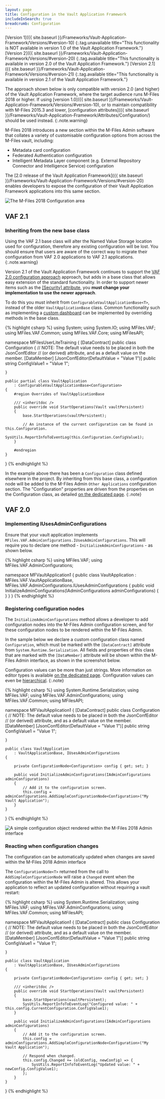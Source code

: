 ```yaml
---
layout: page
title: Configuration in the Vault Application Framework
includeInSearch: true
breadcrumb: Configuration
---
```


[Version 1]({{ site.baseurl }}/Frameworks/Vault-Application-Framework/Versions/#version-10)
{:.tag.unavailable title="This functionality is NOT available in version 1.0 of the Vault Application Framework."}
[Version 2]({{ site.baseurl }}/Frameworks/Vault-Application-Framework/Versions/#version-20)
{:.tag.available title="This functionality is available in version 2.0 of the Vault Application Framework."}
[Version 2.1]({{ site.baseurl }}/Frameworks/Vault-Application-Framework/Versions/#version-21)
{:.tag.available title="This functionality is available in version 2.1 of the Vault Application Framework."}

The approach shown below is only compatible with version 2.0 (and higher) of the Vault Application Framework, where the target audience runs M-Files 2018 or higher.  If using [version 1.0]({{ site.baseurl }}/Frameworks/Vault-Application-Framework/Versions/#version-10), or to maintain compatibility with M-Files 2015.3 and lower, [configuration attributes]({{ site.baseurl }}/Frameworks/Vault-Application-Framework/Attributes/Configuration/) should be used instead.
{:.note.warning}

M-Files 2018 introduces a new section within the M-Files Admin software that collates a variety of customisable configuration options from across the M-Files vault, including:

* Metadata card configuration
* Federated Authentication configuration
* Intelligent Metadata Layer component (e.g. External Repository Connector and Intelligence Service) configuration

The [2.0 release of the Vault Application Framework]({{ site.baseurl }}/Frameworks/Vault-Application-Framework/Versions/#version-20) enables developers to expose the configuration of their Vault Application Framework applications into this same section.

![The M-Files 2018 Configuration area](configuration-area.png)

## VAF 2.1

### Inheriting from the new base class

Using the VAF 2.1 base class will alter the Named Value Storage location used for configuration, therefore any existing configuration will be lost.  You should ensure that users are aware of the correct way to migrate their configuration from VAF 2.0 applications to VAF 2.1 applications.
{:.note.warning}

Version 2.1 of the Vault Application Framework continues to support the [VAF 2.0 configuration approach](Configuration/#vaf-20) approach, but adds in a base class that allows easy extension of the standard functionality.  In order to support newer items such as the [[Security] attribute](../Attributes/Configuration/Security), you **must change your implementation to use the newer approach**.

To do this you must inherit from `ConfigurableVaultApplicationBase<T>`, instead of the older `VaultApplicationBase` class.  Common functionality such as implementing a [custom dashboard](Custom-Dashboards) can be implemented by overriding methods in the base class.

{% highlight csharp %}
using System;
using System.IO;
using MFiles.VAF;
using MFiles.VAF.Common;
using MFiles.VAF.Core;
using MFilesAPI;

namespace MFilesUserLiteTraining
{
	[DataContract]
	public class Configuration
	{
		// NOTE: The default value needs to be placed in both the JsonConfEditor
		// (or derived) attribute, and as a default value on the member.
		[DataMember]
		[JsonConfEditor(DefaultValue = "Value 1")]
		public string ConfigValue1 = "Value 1";
 
	}

	public partial class VaultApplication
		: ConfigurableVaultApplicationBase<Configuration>
	{
		#region Overrides of VaultApplicationBase

		/// <inheritdoc />
		public override void StartOperations(Vault vaultPersistent)
		{
			base.StartOperations(vaultPersistent);

			// An instance of the current configuration can be found in this.Configuration.
			SysUtils.ReportInfoToEventLog(this.Configuration.ConfigValue1);
		}

		#endregion
	}
}
{% endhighlight %}

In the example above there has been a `Configuration` class defined elsewhere in the project.  By inheriting from this base class, a configuration node will be added to the M-Files Admin `Other Applications` configuration section.  The "Configuration" properties are driven from the properties on the Configuration class, as detailed [on the dedicated page](Editors).
{:.note}

## VAF 2.0

### Implementing IUsesAdminConfigurations

Ensure that your vault application implements `MFiles.VAF.AdminConfigurations.IUsesAdminConfigurations`.  This will require you to declare one method - `InitializeAdminConfigurations` - as shown below.

{% highlight csharp %}
using MFiles.VAF;
using MFiles.VAF.AdminConfigurations;

namespace MFVaultApplication1
{
	public class VaultApplication
		: MFiles.VAF.VaultApplicationBase, MFiles.VAF.AdminConfigurations.IUsesAdminConfigurations
	{
		public void InitializeAdminConfigurations(IAdminConfigurations adminConfigurations)
		{
		}
	}
}
{% endhighlight %}

### Registering configuration nodes

The `InitializeAdminConfigurations` method allows a developer to add configuration nodes into the M-Files Admin configuration screen, and for these configuration nodes to be rendered within the M-Files Admin.

In the sample below we declare a custom configuration class named `Configuration`, which must be marked with the `[DataContract]` attribute from `System.Runtime.Serialization`.  All fields and properties of this class that are marked with the `[DataMember]` attribute will be shown within the M-Files Admin interface, as shown in the screenshot below.

Configuration values can be more than just strings.  More information on editor types is available [on the dedicated page](Editors).  Configuration values can even be [hierarchical](Hierarchical-Configuration).
{:.note}

{% highlight csharp %}
using System.Runtime.Serialization;
using MFiles.VAF;
using MFiles.VAF.AdminConfigurations;
using MFiles.VAF.Common;
using MFilesAPI;

namespace MFVaultApplication1
{
	[DataContract]
	public class Configuration
	{
		// NOTE: The default value needs to be placed in both the JsonConfEditor
		// (or derived) attribute, and as a default value on the member.
		[DataMember]
		[JsonConfEditor(DefaultValue = "Value 1")]
		public string ConfigValue1 = "Value 1";

	}

	public class VaultApplication
		: VaultApplicationBase, IUsesAdminConfigurations
	{

		private ConfigurationNode<Configuration> config { get; set; }

		public void InitializeAdminConfigurations(IAdminConfigurations adminConfigurations)
		{
			// Add it to the configuration screen.
			this.config = adminConfigurations.AddSimpleConfigurationNode<Configuration>("My Vault Application");
		}
	}
}
{% endhighlight %}

![A simple configuration object rendered within the M-Files 2018 Admin interface](simple-configuration-node.png)

### Reacting when configuration changes

The configuration can be automatically updated when changes are saved within the M-Files 2018 Admin interface

The `ConfigurationNode<T>` returned from the call to `AddSimpleConfigurationNode` will raise a `Changed` event when the configuration within the M-Files Admin is altered.  This allows your application to reflect an updated configuration without requiring a vault restart:

{% highlight csharp %}
using System.Runtime.Serialization;
using MFiles.VAF;
using MFiles.VAF.AdminConfigurations;
using MFiles.VAF.Common;
using MFilesAPI;

namespace MFVaultApplication1
{
	[DataContract]
	public class Configuration
	{
		// NOTE: The default value needs to be placed in both the JsonConfEditor
		// (or derived) attribute, and as a default value on the member.
		[DataMember]
		[JsonConfEditor(DefaultValue = "Value 1")]
		public string ConfigValue1 = "Value 1";

	}

	public class VaultApplication
		: VaultApplicationBase, IUsesAdminConfigurations
	{

		private ConfigurationNode<Configuration> config { get; set; }

		/// <inheritdoc />
		public override void StartOperations(Vault vaultPersistent)
		{
			base.StartOperations(vaultPersistent);
			SysUtils.ReportInfoToEventLog("Configured value: " + this.config.CurrentConfiguration.ConfigValue1);
		}

		public void InitializeAdminConfigurations(IAdminConfigurations adminConfigurations)
		{
			// Add it to the configuration screen.
			this.config = adminConfigurations.AddSimpleConfigurationNode<Configuration>("My Vault Application");

			// Respond when changed.
			this.config.Changed += (oldConfig, newConfig) => {
				SysUtils.ReportInfoToEventLog("Updated value: " + newConfig.ConfigValue1);
			};
		}
	}
}
{% endhighlight %}